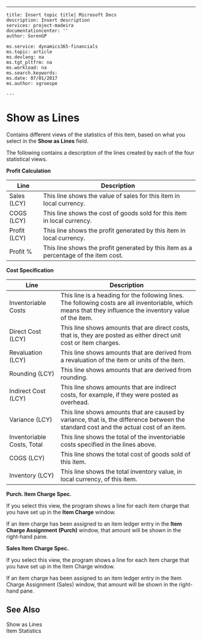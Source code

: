 ---
    title: Insert topic title| Microsoft Docs
    description: Insert description
    services: project-madeira
    documentationcenter: ''
    author: SorenGP

    ms.service: dynamics365-financials
    ms.topic: article
    ms.devlang: na
    ms.tgt_pltfrm: na
    ms.workload: na
    ms.search.keywords:
    ms.date: 07/01/2017
    ms.author: sgroespe

    ---
# Show as Lines
Contains different views of the statistics of this item, based on what you select in the **Show as Lines** field.  
  
 The following contains a description of the lines created by each of the four statistical views.  
  
 **Profit Calculation**  
  
|Line|Description|  
|----------|-----------------|  
|Sales \(LCY\)|This line shows the value of sales for this item in local currency.|  
|COGS \(LCY\)|This line shows the cost of goods sold for this item in local currency.|  
|Profit \(LCY\)|This line shows the profit generated by this item in local currency.|  
|Profit %|This line shows the profit generated by this item as a percentage of the item cost.|  
  
 **Cost Specification**  
  
|Line|Description|  
|----------|-----------------|  
|Inventoriable Costs|This line is a heading for the following lines. The following costs are all inventoriable, which means that they influence the inventory value of the item.|  
|Direct Cost \(LCY\)|This line shows amounts that are direct costs, that is, they are posted as either direct unit cost or item charges.|  
|Revaluation \(LCY\)|This line shows amounts that are derived from a revaluation of the item or units of the item.|  
|Rounding \(LCY\)|This line shows amounts that are derived from rounding.|  
|Indirect Cost \(LCY\)|This line shows amounts that are indirect costs, for example, if they were posted as overhead.|  
|Variance \(LCY\)|This line shows amounts that are caused by variance, that is, the difference between the standard cost and the actual cost of an item.|  
|Inventoriable Costs, Total|This line shows the total of the inventoriable costs specified in the lines above.|  
|COGS \(LCY\)|This line shows the total cost of goods sold of this item.|  
|Inventory \(LCY\)|This line shows the total inventory value, in local currency, of this item.|  
  
 **Purch. Item Charge Spec.**  
  
 If you select this view, the program shows a line for each item charge that you have set up in the **Item Charge** window.  
  
 If an item charge has been assigned to an item ledger entry in the **Item Charge Assignment \(Purch\)** window, that amount will be shown in the right\-hand pane.  
  
 **Sales Item Charge Spec.**  
  
 If you select this view, the program shows a line for each item charge that you have set up in the Item Charge window.  
  
 If an item charge has been assigned to an item ledger entry in the Item Charge Assignment \(Sales\) window, that amount will be shown in the right\-hand pane.  
  
## See Also  
 Show as Lines   
 Item Statistics